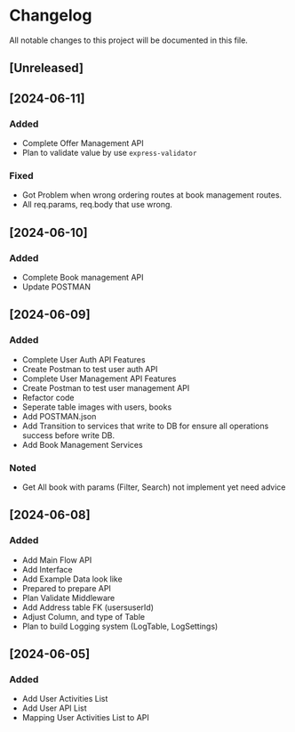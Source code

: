# Changelog

All notable changes to this project will be documented in this file.

## [Unreleased]

## [2024-06-11]
### Added
- Complete Offer Management API
- Plan to validate value by use  `express-validator`

### Fixed
- Got Problem when wrong ordering routes at book management routes.
- All req.params, req.body that use wrong.


## [2024-06-10]
### Added
- Complete Book management API
- Update POSTMAN

## [2024-06-09]
### Added
- Complete User Auth API Features
- Create Postman to test user auth API
- Complete User Management API Features
- Create Postman to test user management API
- Refactor code
- Seperate table images with users, books
- Add POSTMAN.json
- Add Transition to services that write to DB for ensure all operations success before write DB.
- Add Book Management Services
### Noted
- Get All book with params (Filter, Search) not implement yet need advice

## [2024-06-08]
### Added
- Add Main Flow API
- Add Interface
- Add Example Data look like
- Prepared to prepare API
- Plan Validate Middleware
- Add Address table FK (usersuserId)
- Adjust Column, and type of Table
- Plan to build Logging system (LogTable, LogSettings)

## [2024-06-05]
### Added
- Add User Activities List
- Add User API List
- Mapping User Activities List to API
